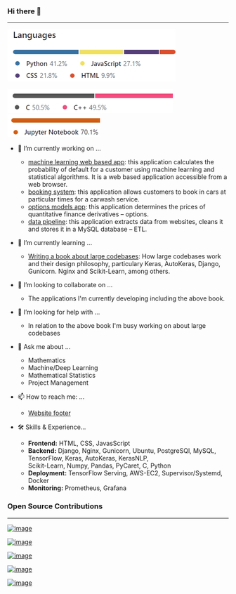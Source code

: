 ### Hi there 👋
---

![Alt text](https://github.com/Humbulani1234/django-default/blob/main/Screenshot_15-7-2024_183320_github.com.jpeg)

![Alt text](https://github.com/Humbulani1234/C/blob/main/Screenshot_15-7-2024_18427_github.com.jpeg) ![Alt text](https://github.com/Humbulani1234/scripts/blob/main/Screenshot_15-7-2024_184959_github.com.jpeg)

- 🔭 I’m currently working on ...
  
    - [machine learning web based app](http://13.247.175.114/): this application calculates the probability of default for a customer using machine learning and statistical algorithms. It is a web based application accessible from a web browser.
    - [booking system](http://13.247.175.114/carwash): this application allows customers to book in cars at particular times for a carwash service.
    - [options models app](https://humbulani.pythonanywhere.com/Dupire): this application determines the prices of quantitative finance derivatives – options.
    - [data pipeline](https://github.com/Humbulani1234/Apache-Airflow): this application extracts data from websites, cleans it and stores it in a MySQL database – ETL.
  
- 🌱 I’m currently learning ...
  
   - [ Writing a book about large codebases](http://13.247.175.114/pdfs/combined_total.pdf): How large codebases work and their design philosophy, particulary Keras, AutoKeras, Django, Gunicorn. Nginx and Scikit-Learn, among others.
  
- 👯 I’m looking to collaborate on ...
  
    - The applications I'm currently developing including the above book.
      
- 🤔 I’m looking for help with ...
  
    - In relation to the above book I'm busy working on about large codebases 
      
- 💬 Ask me about ...
  
    - Mathematics 
    - Machine/Deep Learning
    - Mathematical Statistics
    - Project Management
      
- 📫 How to reach me: ...

    - [Website footer](http://13.247.175.114/)

- :hammer_and_wrench: Skills & Experience...

  - <b>Frontend:</b> HTML, CSS, JavasScript
  - <b>Backend:</b> Django, Nginx, Gunicorn, Ubuntu, PostgreSQl,
                    MySQL, TensorFlow, Keras, AutoKeras, KerasNLP,                   
                    Scikit-Learn, Numpy, Pandas, PyCaret, C, Python    
  - <b>Deployment:</b> TensorFlow Serving, AWS-EC2, Supervisor/Systemd, Docker
  - <b>Monitoring:</b> Prometheus, Grafana

### Open Source Contributions
---

[![image](https://avatars.githubusercontent.com/u/34455048?s=200&v=4)](https://keras.io/examples/structured_data/class_with_grn_and_vsn_with_hyperparameters_tuning/)

[![image](https://avatars.githubusercontent.com/u/15658638?s=200&v=4)](https://github.com/tensorflow/tensorflow/issues/62075#issuecomment-2310327870)

[![image](https://github.com/Humbulani1234/humbulani1234/assets/92155443/badfcf0d-9053-4ce8-92d7-23c1b89d714d)](https://github.com/huggingface/transformers/issues/29584) 

[![image](https://github.com/Humbulani1234/humbulani1234/assets/92155443/11ab0147-869e-4abd-b774-45267ad65f2e)](https://github.com/benoitc/gunicorn/issues/3163) 

[![image](https://github.com/Humbulani1234/humbulani1234/assets/92155443/f60712e2-f567-4d22-8305-ba4f93e40c82)](https://github.com/python/cpython/issues/115941)

